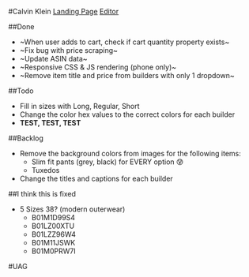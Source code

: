 #Calvin Klein
[Landing Page](https://www.amazon.com/adlp/previewpage?pageId=b981b9b8-739e-4d9e-81b9-b8739e8d9e62&tab=Suits)
[Editor](https://advertising.amazon.com/dsp/ENTITYYD4OUQ1MT312/advertisers/9213661400901/pages/b981b9b8-739e-4d9e-81b9-b8739e8d9e62/edit)

##Done
- ~When user adds to cart, check if cart quantity property exists~
- ~Fix bug with price scraping~
- ~Update ASIN data~
- ~Responsive CSS & JS rendering (phone only)~
- ~Remove item title and price from builders with only 1 dropdown~

##Todo
- Fill in sizes with Long, Regular, Short
- Change the color hex values to the correct colors for each builder
- **TEST, TEST, TEST**

##Backlog
- Remove the background colors from images for the following items:
	- Slim fit pants (grey, black) for EVERY option 😰
	- Tuxedos
- Change the titles and captions for each builder

##I think this is fixed
- 5 Sizes 38? (modern outerwear)
	- B01M1D99S4
	- B01LZ00XTU
	- B01LZZ96W4
	- B01M11JSWK
	- B01M0PRW7I

#UAG
